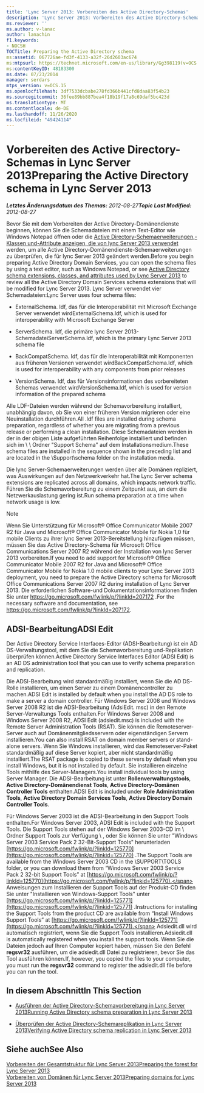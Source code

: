 ```yaml
---
title: 'Lync Server 2013: Vorbereiten des Active Directory-Schemas'
description: 'Lync Server 2013: Vorbereiten des Active Directory-Schemas'
ms.reviewer: ''
ms.author: v-lanac
author: lanachin
f1.keywords:
- NOCSH
TOCTitle: Preparing the Active Directory schema
ms:assetid: 067726ae-fd3f-4133-a32f-26d2603ac674
ms:mtpsurl: https://technet.microsoft.com/en-us/library/Gg398119(v=OCS.15)
ms:contentKeyID: 48183300
ms.date: 07/23/2014
manager: serdars
mtps_version: v=OCS.15
ms.openlocfilehash: 3df7533dcbabe278fd366b441cfd8daa83f54b23
ms.sourcegitcommit: 36fee89bb887bea4f18b19f17a8c69daf5bc423d
ms.translationtype: MT
ms.contentlocale: de-DE
ms.lasthandoff: 11/26/2020
ms.locfileid: "49424114"
---
```

# <a name="preparing-the-active-directory-schema-in-lync-server-2013"></a><span data-ttu-id="6cad2-103">Vorbereiten des Active Directory-Schemas in Lync Server 2013</span><span class="sxs-lookup"><span data-stu-id="6cad2-103">Preparing the Active Directory schema in Lync Server 2013</span></span>

<div data-xmlns="http://www.w3.org/1999/xhtml">

<div class="topic" data-xmlns="http://www.w3.org/1999/xhtml" data-msxsl="urn:schemas-microsoft-com:xslt" data-cs="https://msdn.microsoft.com/">

<div data-asp="https://msdn2.microsoft.com/asp">



</div>

<div id="mainSection">

<div id="mainBody"><span data-ttu-id="6cad2-104">

<span> </span></span><span class="sxs-lookup"><span data-stu-id="6cad2-104">

<span> </span></span></span>

<span data-ttu-id="6cad2-105">_**Letztes Änderungsdatum des Themas:** 2012-08-27_</span><span class="sxs-lookup"><span data-stu-id="6cad2-105">_**Topic Last Modified:** 2012-08-27_</span></span>

<span data-ttu-id="6cad2-106">Bevor Sie mit dem Vorbereiten der Active Directory-Domänendienste beginnen, können Sie die Schemadateien mit einem Text-Editor wie Windows Notepad öffnen oder die [Active Directory-Schemaerweiterungen,-Klassen und-Attribute anzeigen, die von lync Server 2013 verwendet](lync-server-2013-active-directory-schema-extensions-classes-and-attributes-used-by-lync-server.md) werden, um alle Active Directory-Domänendienste-Schemaerweiterungen zu überprüfen, die für lync Server 2013 geändert werden.</span><span class="sxs-lookup"><span data-stu-id="6cad2-106">Before you begin preparing Active Directory Domain Services, you can open the schema files by using a text editor, such as Windows Notepad, or see [Active Directory schema extensions, classes, and attributes used by Lync Server 2013](lync-server-2013-active-directory-schema-extensions-classes-and-attributes-used-by-lync-server.md) to review all the Active Directory Domain Services schema extensions that will be modified for Lync Server 2013.</span></span> <span data-ttu-id="6cad2-107">Lync Server verwendet vier Schemadateien:</span><span class="sxs-lookup"><span data-stu-id="6cad2-107">Lync Server uses four schema files:</span></span>

  - <span data-ttu-id="6cad2-108">ExternalSchema. ldf, das für die Interoperabilität mit Microsoft Exchange Server verwendet wird</span><span class="sxs-lookup"><span data-stu-id="6cad2-108">ExternalSchema.ldf, which is used for interoperability with Microsoft Exchange Server</span></span>

  - <span data-ttu-id="6cad2-109">ServerSchema. ldf, die primäre lync Server 2013-Schemadatei</span><span class="sxs-lookup"><span data-stu-id="6cad2-109">ServerSchema.ldf, which is the primary Lync Server 2013 schema file</span></span>

  - <span data-ttu-id="6cad2-110">BackCompatSchema. ldf, das für die Interoperabilität mit Komponenten aus früheren Versionen verwendet wird</span><span class="sxs-lookup"><span data-stu-id="6cad2-110">BackCompatSchema.ldf, which is used for interoperability with any components from prior releases</span></span>

  - <span data-ttu-id="6cad2-111">VersionSchema. ldf, das für Versionsinformationen des vorbereiteten Schemas verwendet wird</span><span class="sxs-lookup"><span data-stu-id="6cad2-111">VersionSchema.ldf, which is used for version information of the prepared schema</span></span>

<span data-ttu-id="6cad2-112">Alle LDF-Dateien werden während der Schemavorbereitung installiert, unabhängig davon, ob Sie von einer früheren Version migrieren oder eine Neuinstallation durchführen.</span><span class="sxs-lookup"><span data-stu-id="6cad2-112">All .ldf files are installed during schema preparation, regardless of whether you are migrating from a previous release or performing a clean installation.</span></span> <span data-ttu-id="6cad2-113">Diese Schemadateien werden in der in der obigen Liste aufgeführten Reihenfolge installiert und befinden sich im \\ \\ Ordner "Support Schema" auf dem Installationsmedium.</span><span class="sxs-lookup"><span data-stu-id="6cad2-113">These schema files are installed in the sequence shown in the preceding list and are located in the \\Support\\schema folder on the installation media.</span></span>

<span data-ttu-id="6cad2-114">Die lync Server-Schemaerweiterungen werden über alle Domänen repliziert, was Auswirkungen auf den Netzwerkverkehr hat.</span><span class="sxs-lookup"><span data-stu-id="6cad2-114">The Lync Server schema extensions are replicated across all domains, which impacts network traffic.</span></span> <span data-ttu-id="6cad2-115">Führen Sie die Schemavorbereitung zu einem Zeitpunkt aus, an dem die Netzwerkauslastung gering ist.</span><span class="sxs-lookup"><span data-stu-id="6cad2-115">Run schema preparation at a time when network usage is low.</span></span>

<div>


> [!NOTE]  
> <span data-ttu-id="6cad2-116">Wenn Sie Unterstützung für Microsoft® Office Communicator Mobile 2007 R2 für Java und Microsoft® Office Communicator Mobile für Nokia 1,0 für mobile Clients zu ihrer lync Server 2013-Bereitstellung hinzufügen müssen, müssen Sie das Active Directory-Schema für Microsoft Office Communications Server 2007 R2 während der Installation von lync Server 2013 vorbereiten.</span><span class="sxs-lookup"><span data-stu-id="6cad2-116">If you need to add support for Microsoft® Office Communicator Mobile 2007 R2 for Java and Microsoft® Office Communicator Mobile for Nokia 1.0 mobile clients to your Lync Server 2013 deployment, you need to prepare the Active Directory schema for Microsoft Office Communications Server 2007 R2 during installation of Lync Server 2013.</span></span> <span data-ttu-id="6cad2-117">Die erforderlichen Software-und Dokumentationsinformationen finden Sie unter <A href="https://go.microsoft.com/fwlink/p/?linkid=207172">https://go.microsoft.com/fwlink/p/?linkId=207172</A> .</span><span class="sxs-lookup"><span data-stu-id="6cad2-117">For the necessary software and documentation, see <A href="https://go.microsoft.com/fwlink/p/?linkid=207172">https://go.microsoft.com/fwlink/p/?linkId=207172</A>.</span></span>



</div>

<div>

## <a name="adsi-edit"></a><span data-ttu-id="6cad2-118">ADSI-Bearbeitung</span><span class="sxs-lookup"><span data-stu-id="6cad2-118">ADSI Edit</span></span>

<span data-ttu-id="6cad2-119">Der Active Directory Service Interfaces-Editor (ADSI-Bearbeitung) ist ein AD DS-Verwaltungstool, mit dem Sie die Schemavorbereitung und-Replikation überprüfen können.</span><span class="sxs-lookup"><span data-stu-id="6cad2-119">Active Directory Service Interfaces Editor (ADSI Edit) is an AD DS administration tool that you can use to verify schema preparation and replication.</span></span>

<span data-ttu-id="6cad2-120">Die ADSI-Bearbeitung wird standardmäßig installiert, wenn Sie die AD DS-Rolle installieren, um einen Server zu einem Domänencontroller zu machen.</span><span class="sxs-lookup"><span data-stu-id="6cad2-120">ADSI Edit is installed by default when you install the AD DS role to make a server a domain controller.</span></span> <span data-ttu-id="6cad2-121">Für Windows Server 2008 und Windows Server 2008 R2 ist die ADSI-Bearbeitung (AdsiEdit. msc) in den Remote Server-Verwaltungs Tools enthalten.</span><span class="sxs-lookup"><span data-stu-id="6cad2-121">For Windows Server 2008 and Windows Server 2008 R2, ADSI Edit (adsiedit.msc) is included with the Remote Server Administration Tools (RSAT).</span></span> <span data-ttu-id="6cad2-122">Sie können die Remoteserver-Server auch auf Domänenmitgliedsservern oder eigenständigen Servern installieren.</span><span class="sxs-lookup"><span data-stu-id="6cad2-122">You can also install RSAT on domain member servers or stand-alone servers.</span></span> <span data-ttu-id="6cad2-123">Wenn Sie Windows installieren, wird das Remoteserver-Paket standardmäßig auf diese Server kopiert, aber nicht standardmäßig installiert.</span><span class="sxs-lookup"><span data-stu-id="6cad2-123">The RSAT package is copied to these servers by default when you install Windows, but it is not installed by default.</span></span> <span data-ttu-id="6cad2-124">Sie installieren einzelne Tools mithilfe des Server-Managers.</span><span class="sxs-lookup"><span data-stu-id="6cad2-124">You install individual tools by using Server Manager.</span></span> <span data-ttu-id="6cad2-125">Die ADSI-Bearbeitung ist unter **Rollenverwaltungstools**, **Active Directory-Domänendienst Tools**, **Active Directory-Domänen Controller Tools** enthalten.</span><span class="sxs-lookup"><span data-stu-id="6cad2-125">ADSI Edit is included under **Role Administration Tools**, **Active Directory Domain Services Tools**, **Active Directory Domain Controller Tools**.</span></span>

<span data-ttu-id="6cad2-126">Für Windows Server 2003 ist die ADSI-Bearbeitung in den Support Tools enthalten.</span><span class="sxs-lookup"><span data-stu-id="6cad2-126">For Windows Server 2003, ADSI Edit is included with the Support Tools.</span></span> <span data-ttu-id="6cad2-127">Die Support Tools stehen auf der Windows Server 2003-CD im \\ Ordner Support Tools zur Verfügung \\ , oder Sie können Sie unter "Windows Server 2003 Service Pack 2 32-Bit-Support Tools" herunterladen [https://go.microsoft.com/fwlink/p/?linkId=125770](https://go.microsoft.com/fwlink/p/?linkid=125770) .</span><span class="sxs-lookup"><span data-stu-id="6cad2-127">The Support Tools are available from the Windows Server 2003 CD in the \\SUPPORT\\TOOLS folder, or you can download them from “Windows Server 2003 Service Pack 2 32-bit Support Tools” at [https://go.microsoft.com/fwlink/p/?linkId=125770](https://go.microsoft.com/fwlink/p/?linkid=125770).</span></span> <span data-ttu-id="6cad2-128">Anweisungen zum Installieren der Support Tools auf der Produkt-CD finden Sie unter "Installieren von Windows-Support Tools" unter [https://go.microsoft.com/fwlink/p/?linkId=125771](https://go.microsoft.com/fwlink/p/?linkid=125771) .</span><span class="sxs-lookup"><span data-stu-id="6cad2-128">Instructions for installing the Support Tools from the product CD are available from “Install Windows Support Tools” at [https://go.microsoft.com/fwlink/p/?linkId=125771](https://go.microsoft.com/fwlink/p/?linkid=125771).</span></span> <span data-ttu-id="6cad2-129">Adsiedit.dll wird automatisch registriert, wenn Sie die Support Tools installieren.</span><span class="sxs-lookup"><span data-stu-id="6cad2-129">Adsiedit.dll is automatically registered when you install the support tools.</span></span> <span data-ttu-id="6cad2-130">Wenn Sie die Dateien jedoch auf Ihren Computer kopiert haben, müssen Sie den Befehl **regsvr32** ausführen, um die adsiedit.dll Datei zu registrieren, bevor Sie das Tool ausführen können.</span><span class="sxs-lookup"><span data-stu-id="6cad2-130">If, however, you copied the files to your computer, you must run the **regsvr32** command to register the adsiedit.dll file before you can run the tool.</span></span>

</div>

<div>

## <a name="in-this-section"></a><span data-ttu-id="6cad2-131">In diesem Abschnitt</span><span class="sxs-lookup"><span data-stu-id="6cad2-131">In This Section</span></span>

  - [<span data-ttu-id="6cad2-132">Ausführen der Active Directory-Schemavorbereitung in Lync Server 2013</span><span class="sxs-lookup"><span data-stu-id="6cad2-132">Running Active Directory schema preparation in Lync Server 2013</span></span>](lync-server-2013-running-schema-preparation.md)

  - [<span data-ttu-id="6cad2-133">Überprüfen der Active Directory-Schemareplikation in Lync Server 2013</span><span class="sxs-lookup"><span data-stu-id="6cad2-133">Verifying Active Directory schema replication in Lync Server 2013</span></span>](lync-server-2013-verifying-schema-replication.md)

</div>

<div>

## <a name="see-also"></a><span data-ttu-id="6cad2-134">Siehe auch</span><span class="sxs-lookup"><span data-stu-id="6cad2-134">See Also</span></span>


[<span data-ttu-id="6cad2-135">Vorbereiten der Gesamtstruktur für Lync Server 2013</span><span class="sxs-lookup"><span data-stu-id="6cad2-135">Preparing the forest for Lync Server 2013</span></span>](lync-server-2013-preparing-the-forest.md)  
[<span data-ttu-id="6cad2-136">Vorbereiten von Domänen für Lync Server 2013</span><span class="sxs-lookup"><span data-stu-id="6cad2-136">Preparing domains for Lync Server 2013</span></span>](lync-server-2013-preparing-domains.md)  
  

<span data-ttu-id="6cad2-137"></div>

</div>

<span> </span>

</div>

</div>

</span><span class="sxs-lookup"><span data-stu-id="6cad2-137"></div>

</div>

<span> </span>

</div>

</div>

</span></span></div>


